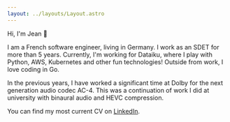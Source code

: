 ```yaml
---
layout: ../layouts/Layout.astro
---
```

Hi, I'm Jean 👋

I am a French software engineer, living in Germany. I work as an SDET for more than 5
years. Currently, I'm working for Dataiku, where I play with Python, AWS, Kubernetes and
other fun technologies! Outside from work, I love coding in Go.

In the previous years, I have worked a significant time at Dolby for the next generation
audio codec AC-4. This was a continuation of work I did at university with binaural
audio and HEVC compression.

You can find my most current CV on [LinkedIn](https://www.linkedin.com/in/cruypenynck/).
